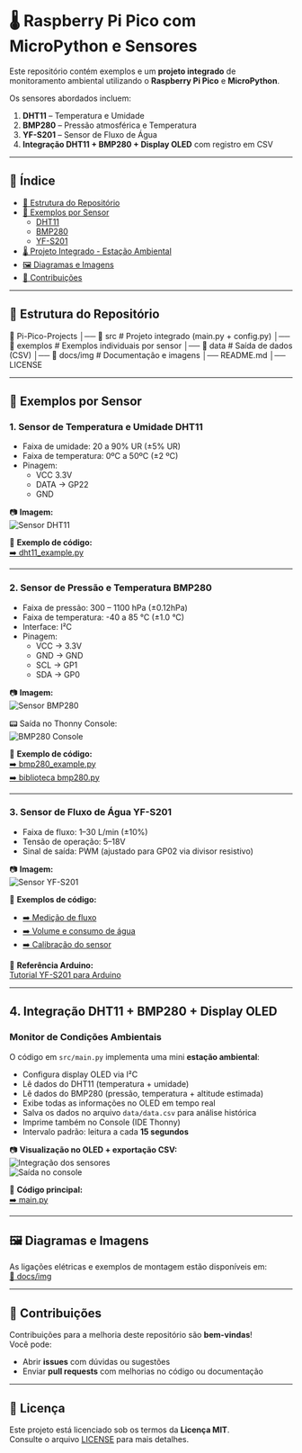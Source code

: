# 🌡️ Raspberry Pi Pico com MicroPython e Sensores

Este repositório contém exemplos e um **projeto integrado** de monitoramento ambiental utilizando o **Raspberry Pi Pico** e **MicroPython**.  

Os sensores abordados incluem:

1. **DHT11** – Temperatura e Umidade  
2. **BMP280** – Pressão atmosférica e Temperatura  
3. **YF-S201** – Sensor de Fluxo de Água  
4. **Integração DHT11 + BMP280 + Display OLED** com registro em CSV  

---

## 📑 Índice
- [📂 Estrutura do Repositório](#-estrutura-do-repositório)
- [📗 Exemplos por Sensor](#-exemplos-por-sensor)
  - [DHT11](#1-sensor-de-temperatura-e-umidade-dht11)
  - [BMP280](#2-sensor-de-pressão-e-temperatura-bmp280)
  - [YF-S201](#3-sensor-de-fluxo-de-água-yf-s201)
- [🌡️ Projeto Integrado - Estação Ambiental](#4-integração-dht11--bmp280--display-oled)
- [🖼️ Diagramas e Imagens](#️-diagramas-e-imagens)
- [🤝 Contribuições](#-contribuições)

---

## 📂 Estrutura do Repositório

📂 Pi-Pico-Projects
│── 📂 src # Projeto integrado (main.py + config.py)
│── 📂 exemplos # Exemplos individuais por sensor
│── 📂 data # Saída de dados (CSV)
│── 📂 docs/img # Documentação e imagens
│── README.md
│── LICENSE


---

## 📗 Exemplos por Sensor

### 1. Sensor de Temperatura e Umidade DHT11

- Faixa de umidade: 20 a 90% UR (±5% UR)  
- Faixa de temperatura: 0ºC a 50ºC (±2 ºC)  
- Pinagem:
  - VCC 3.3V
  - DATA → GP22  
  - GND  

📷 **Imagem:**  
![Sensor DHT11](docs/img/DHT11.png)

📜 **Exemplo de código:**  
[➡️ dht11_example.py](exemplos/dht11_example.py)

---

### 2. Sensor de Pressão e Temperatura BMP280

- Faixa de pressão: 300 – 1100 hPa (±0.12hPa)  
- Faixa de temperatura: -40 a 85 °C (±1.0 °C)  
- Interface: I²C  
- Pinagem:
  - VCC → 3.3V  
  - GND → GND  
  - SCL → GP1  
  - SDA → GP0  

📷 **Imagem:**  
![Sensor BMP280](docs/img/BMP280.png)  

📟 Saída no Thonny Console:  
![BMP280 Console](docs/img/bmp280_Console_Thony.png)

📜 **Exemplo de código:**  
[➡️ bmp280_example.py](exemplos/bmp280_example.py)  
[➡️ biblioteca bmp280.py](exemplos/bmp280.py)  

---

### 3. Sensor de Fluxo de Água YF-S201

- Faixa de fluxo: 1–30 L/min (±10%)  
- Tensão de operação: 5–18V  
- Sinal de saída: PWM (ajustado para GP02 via divisor resistivo)  

📷 **Imagem:**  
![Sensor YF-S201](docs/img/YF-S201.png)

📜 **Exemplos de código:**
- [➡️ Medição de fluxo](exemplos/yf-s201_fluxo.py)  
- [➡️ Volume e consumo de água](exemplos/yf-s201_volume.py)  
- [➡️ Calibração do sensor](exemplos/yf-s201_calibracao.py)  

📖 **Referência Arduino:**  
[Tutorial YF-S201 para Arduino](https://naylampmechatronics.com/blog/47_tutorial-sensor-de-flujo-de-agua.html)

---

## 4. Integração DHT11 + BMP280 + Display OLED

### Monitor de Condições Ambientais

O código em `src/main.py` implementa uma mini **estação ambiental**:

- Configura display OLED via I²C  
- Lê dados do DHT11 (temperatura + umidade)  
- Lê dados do BMP280 (pressão, temperatura + altitude estimada)  
- Exibe todas as informações no OLED em tempo real  
- Salva os dados no arquivo `data/data.csv` para análise histórica  
- Imprime também no Console (IDE Thonny)  
- Intervalo padrão: leitura a cada **15 segundos**

📷 **Visualização no OLED + exportação CSV:**  
![Integração dos sensores](docs/img/Integracao_Sensores.png)  
![Saída no console](docs/img/dht11_bmp280_dsiplay_data_csv_Console_Thony.png)

📜 **Código principal:**  
[➡️ main.py](src/main.py)

---

## 🖼️ Diagramas e Imagens

As ligações elétricas e exemplos de montagem estão disponíveis em:  
[📂 docs/img](docs/img)

---

## 🤝 Contribuições

Contribuições para a melhoria deste repositório são **bem-vindas**!  
Você pode:
- Abrir **issues** com dúvidas ou sugestões  
- Enviar **pull requests** com melhorias no código ou documentação  

---

## 📜 Licença

Este projeto está licenciado sob os termos da **Licença MIT**.  
Consulte o arquivo [LICENSE](LICENSE) para mais detalhes.
